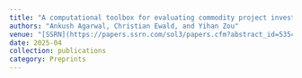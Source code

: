 ```yaml
---
title: "A computational toolbox for evaluating commodity project investments under ambiguity"
authors: "Ankush Agarwal, Christian Ewald, and Yihan Zou"
venue: "[SSRN](https://papers.ssrn.com/sol3/papers.cfm?abstract_id=5354247)"
date: 2025-04
collection: publications
category: Preprints
---
```

